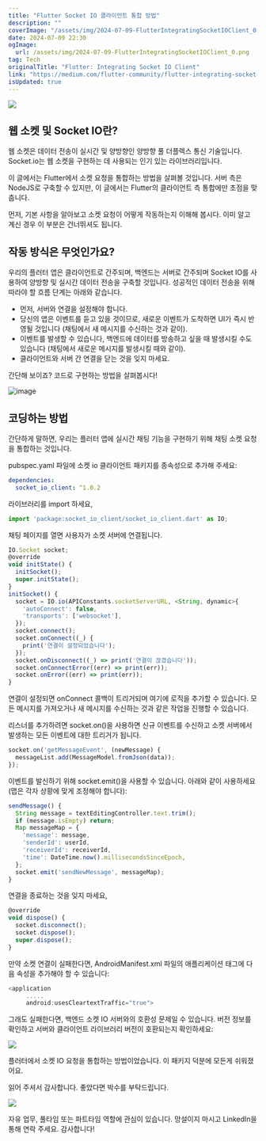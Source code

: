 ```yaml
---
title: "Flutter Socket IO 클라이언트 통합 방법"
description: ""
coverImage: "/assets/img/2024-07-09-FlutterIntegratingSocketIOClient_0.png"
date: 2024-07-09 22:30
ogImage: 
  url: /assets/img/2024-07-09-FlutterIntegratingSocketIOClient_0.png
tag: Tech
originalTitle: "Flutter: Integrating Socket IO Client"
link: "https://medium.com/flutter-community/flutter-integrating-socket-io-client-2a8f6e208810"
isUpdated: true
---
```





<img src="/assets/img/2024-07-09-FlutterIntegratingSocketIOClient_0.png" />

## 웹 소켓 및 Socket IO란?

웹 소켓은 데이터 전송이 실시간 및 양방향인 양방향 풀 더플렉스 통신 기술입니다. Socket.io는 웹 소켓을 구현하는 데 사용되는 인기 있는 라이브러리입니다.

이 글에서는 Flutter에서 소켓 요청을 통합하는 방법을 살펴볼 것입니다. 서버 측은 NodeJS로 구축할 수 있지만, 이 글에서는 Flutter의 클라이언트 측 통합에만 초점을 맞춥니다.

<div class="content-ad"></div>

먼저, 기본 사항을 알아보고 소켓 요청이 어떻게 작동하는지 이해해 봅시다. 이미 알고 계신 경우 이 부분은 건너뛰셔도 됩니다.

## 작동 방식은 무엇인가요?

우리의 플러터 앱은 클라이언트로 간주되며, 백엔드는 서버로 간주되며 Socket IO를 사용하여 양방향 및 실시간 데이터 전송을 구축할 것입니다. 성공적인 데이터 전송을 위해 따라야 할 흐름 단계는 아래와 같습니다.

- 먼저, 서버와 연결을 설정해야 합니다.
- 당신의 앱은 이벤트를 듣고 있을 것이므로, 새로운 이벤트가 도착하면 UI가 즉시 반영될 것입니다 (채팅에서 새 메시지를 수신하는 것과 같이).
- 이벤트를 발생할 수 있습니다, 백엔드에 데이터를 방송하고 싶을 때 발생시킬 수도 있습니다 (채팅에서 새로운 메시지를 발생시킬 때와 같이).
- 클라이언트와 서버 간 연결을 닫는 것을 잊지 마세요.

<div class="content-ad"></div>

간단해 보이죠? 코드로 구현하는 방법을 살펴봅시다!

![image](https://miro.medium.com/v2/resize:fit:712/0*nYWgTRliCEULXsXA.gif)

## 코딩하는 방법

간단하게 말하면, 우리는 플러터 앱에 실시간 채팅 기능을 구현하기 위해 채팅 소켓 요청을 통합하는 것입니다.

<div class="content-ad"></div>

pubspec.yaml 파일에 소켓 io 클라이언트 패키지를 종속성으로 추가해 주세요:

```yaml
dependencies:
  socket_io_client: ^1.0.2
```

라이브러리를 import 하세요,

```js
import 'package:socket_io_client/socket_io_client.dart' as IO;
```

<div class="content-ad"></div>

채팅 페이지를 열면 사용자가 소켓 서버에 연결됩니다.

```js
IO.Socket socket;
@override
void initState() {
  initSocket();
  super.initState();
}
initSocket() {
  socket = IO.io(APIConstants.socketServerURL, <String, dynamic>{
    'autoConnect': false,
    'transports': ['websocket'],
  });
  socket.connect();
  socket.onConnect((_) {
    print('연결이 설정되었습니다');
  });
  socket.onDisconnect((_) => print('연결이 끊겼습니다'));
  socket.onConnectError((err) => print(err));
  socket.onError((err) => print(err));
}
```

연결이 설정되면 onConnect 콜백이 트리거되며 여기에 로직을 추가할 수 있습니다. 모든 메시지를 가져오거나 새 메시지를 수신하는 것과 같은 작업을 진행할 수 있습니다.

리스너를 추가하려면 socket.on()을 사용하면 신규 이벤트를 수신하고 소켓 서버에서 발생하는 모든 이벤트에 대한 트리거가 됩니다.

<div class="content-ad"></div>

```js
socket.on('getMessageEvent', (newMessage) {
  messageList.add(MessageModel.fromJson(data));
});
```

이벤트를 발신하기 위해 socket.emit()을 사용할 수 있습니다. 아래와 같이 사용하세요 (맵은 각자 상황에 맞게 조정해야 합니다):

```js
sendMessage() {
  String message = textEditingController.text.trim();
  if (message.isEmpty) return;
  Map messageMap = {
    'message': message,
    'senderId': userId,
    'receiverId': receiverId,
    'time': DateTime.now().millisecondsSinceEpoch,
  };
  socket.emit('sendNewMessage', messageMap);
}
```

연결을 종료하는 것을 잊지 마세요,

<div class="content-ad"></div>

```js
@override
void dispose() {
  socket.disconnect();
  socket.dispose();
  super.dispose();
}
```

만약 소켓 연결이 실패한다면, AndroidManifest.xml 파일의 애플리케이션 태그에 다음 속성을 추가해야 할 수 있습니다:

```js
<application
     .....
     android:usesCleartextTraffic="true">
```

그래도 실패한다면, 백엔드 소켓 IO 서버와의 호환성 문제일 수 있습니다. 버전 정보를 확인하고 서버와 클라이언트 라이브러리 버전이 호환되는지 확인하세요:

<div class="content-ad"></div>


<img src="/assets/img/2024-07-09-FlutterIntegratingSocketIOClient_1.png" />

플러터에서 소켓 IO 요청을 통합하는 방법이었습니다. 이 패키지 덕분에 모든게 쉬워졌어요.

읽어 주셔서 감사합니다. 좋았다면 박수를 부탁드립니다.

<img src="/assets/img/2024-07-09-FlutterIntegratingSocketIOClient_2.png" />


<div class="content-ad"></div>

자유 업무, 풀타임 또는 파트타임 역할에 관심이 있습니다. 망설이지 마시고 LinkedIn을 통해 연락 주세요. 감사합니다!